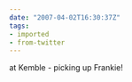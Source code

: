 ```yaml
---
date: "2007-04-02T16:30:37Z"
tags:
- imported
- from-twitter
---
```

at Kemble - picking up Frankie\!
